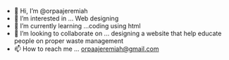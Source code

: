 - 👋 Hi, I’m @orpaajeremiah
- 👀 I’m interested in ... Web designing 
- 🌱 I’m currently learning ...coding using html
- 💞️ I’m looking to collaborate on ... designing a website that help educate people on proper waste management
- 📫 How to reach me ... orpaajeremiah@gmail.com

<!---
orpaajeremiah/orpaajeremiah is a ✨ special ✨ repository because its `README.md` (this file) appears on your GitHub profile.
You can click the Preview link to take a look at your changes.
--->
